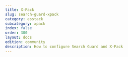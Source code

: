 ```yaml
---
title: X-Pack
slug: search-guard-xpack
category: esstack
subcategory: xpack 
index: false
order: 300
layout: docs
edition: community
description: How to configure Search Guard and X-Pack
---
```

<!---
Copryight 2017 floragunn GmbH
-->
